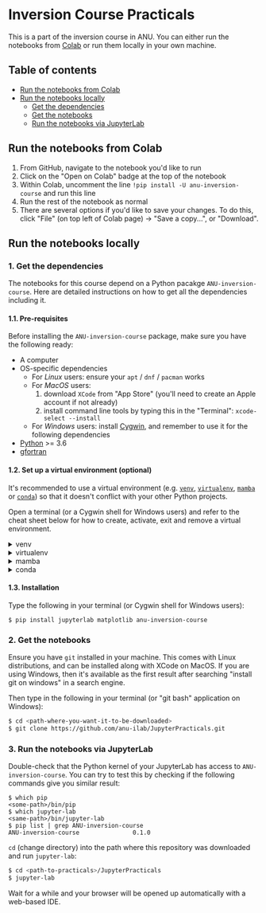 # Inversion Course Practicals

This is a part of the inversion course in ANU. You can either run the notebooks from [Colab](https://colab.research.google.com/) or run them locally in your own machine.

## Table of contents

- [Run the notebooks from Colab](README.md#run-the-notebooks-from-colab)
- [Run the notebooks locally](README.md#run-the-notebooks-locally)
    - [Get the dependencies](README.md#1-get-the-dependencies)
    - [Get the notebooks](README.md#2-get-the-notebooks)
    - [Run the notebooks via JupyterLab](README.md#3-run-the-notebooks-via-jupyterlab)

## Run the notebooks from Colab

1. From GitHub, navigate to the notebook you'd like to run
2. Click on the "Open on Colab" badge at the top of the notebook
3. Within Colab, uncomment the line  `!pip install -U anu-inversion-course` and run this line
4. Run the rest of the notebook as normal
5. There are several options if you'd like to save your changes. To do this, click "File" (on top left of Colab page) -> "Save a copy...", or "Download".

## Run the notebooks locally

### 1. Get the dependencies

The notebooks for this course depend on a Python pacakge `ANU-inversion-course`. Here are detailed
instructions on how to get all the dependencies including it.

#### 1.1. Pre-requisites

Before installing the `ANU-inversion-course` package, make sure you have the following ready:

- A computer
- OS-specific dependencies
  - For *Linux* users: ensure your `apt` / `dnf` / `pacman` works
  - For *MacOS* users: 
    1. download `XCode` from "App Store" (you'll need to create an Apple account if not already)
    2. install command line tools by typing this in the "Terminal": `xcode-select --install`
  - For *Windows* users: install [Cygwin](https://www.cygwin.com/), and remember to use it for the following dependencies
- [Python](https://www.python.org/downloads/) >= 3.6
- [gfortran](https://fortran-lang.org/learn/os_setup/install_gfortran)


#### 1.2. Set up a virtual environment (optional)

It's recommended to use a virtual environment (e.g. [`venv`](https://docs.python.org/3/library/venv.html), [`virtualenv`](https://virtualenv.pypa.io/en/latest/), [`mamba`](https://mamba.readthedocs.io/en/latest/) or [`conda`](https://docs.conda.io/en/latest/)) so that it doesn't conflict with your other Python projects. 

Open a terminal (or a Cygwin shell for Windows users) and refer to the cheat sheet below for how to create, activate, exit and remove a virtual environment.

<details>
  <summary>venv</summary>

  Ensure you have *python >= 3.6*.

  Use the first two lines below to create and activate the new virtual environment. The other lines are for your
  future reference.

  ```console
  $ python -m venv <path-to-new-env>/inversion_course           # to create
  $ source <path-to-new-env>/inversion_course/bin/activate      # to activate
  $ deactivate                                                  # to exit
  $ rm -rf <path-to-new-env>/inversion_course                   # to remove
  ```
  
</details>

<details>
  <summary>virtualenv</summary>

  Use the first two lines below to create and activate the new virtual environment. The other lines are for your
  future reference.

  ```console
  $ virtualenv <path-to-new-env>/inversion_course -p=3.10       # to create
  $ source <path-to-new-env>/inversion_course/bin/activate      # to activate
  $ deactivate                                                  # to exit
  $ rm -rf <path-to-new-env>/inversion_course                   # to remove
  ```

</details>

<details>
  <summary>mamba</summary>

  Use the first two lines below to create and activate the new virtual environment. The other lines are for your
  future reference.

  ```console
  $ mamba create -n inversion_course python=3.10                # to create
  $ mamba activate inversion_course                             # to activate
  $ mamba deactivate                                            # to exit
  $ mamba env remove -n inversion_course                        # to remove
  ```

</details>

<details>
  <summary>conda</summary>

  Use the first two lines below to create and activate the new virtual environment. The other lines are for your
  future reference.

  ```console
  $ conda create -n inversion_course python=3.10                # to create
  $ conda activate inversion_course                             # to activate
  $ conda deactivate                                            # to exit
  $ conda env remove -n inversion_course                        # to remove
  ```

</details>


#### 1.3. Installation

Type the following in your terminal (or Cygwin shell for Windows users):

```console
$ pip install jupyterlab matplotlib anu-inversion-course
```


### 2. Get the notebooks

Ensure you have `git` installed in your machine. This comes with Linux distributions, and can be installed along with XCode on MacOS. If you are using Windows, then it's available as the first result after searching "install git on windows" in a search engine.

Then type in the following in your terminal (or "git bash" application on Windows):

```bash
$ cd <path-where-you-want-it-to-be-downloaded>
$ git clone https://github.com/anu-ilab/JupyterPracticals.git
```

### 3. Run the notebooks via JupyterLab

Double-check that the Python kernel of your JupyterLab has access to `ANU-inversion-course`. 
You can try to test this by checking if the following commands give you similar result:

```console
$ which pip
<some-path>/bin/pip
$ which jupyter-lab
<same-path>/bin/jupyter-lab
$ pip list | grep ANU-inversion-course
ANU-inversion-course               0.1.0
```

`cd` (change directory) into the path where this repository was downloaded and run `jupyter-lab`:

```bash
$ cd <path-to-practicals>/JupyterPracticals
$ jupyter-lab
```

Wait for a while and your browser will be opened up automatically with a web-based IDE.
